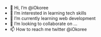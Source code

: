 - 👋 Hi, I’m @iOkoree
- 👀 I’m interested in learning tech skills
- 🌱 I’m currently learning web development
- 💞️ I’m looking to collaborate on ...
- 📫 How to reach me twitter @iOkoree

<!---
iOkoree/iOkoree is a ✨ special ✨ repository because its `README.md` (this file) appears on your GitHub profile.
You can click the Preview link to take a look at your changes.
--->
